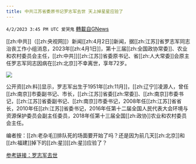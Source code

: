 ```yaml
---
title: 中共江苏省委原书记罗志军去世 天上掉星星应验了
---
```

`4/2/2023 3:45 PM UTC 爱哭鬼` [轉載自GNews](https://gnews.org/articles/1067490)

[[zh:中共]]（[[zh:央视网]]）新闻[[zh:4月2日]]新闻，据[[zh:江苏]]省罗志军同志治丧工作小组消息，2023年[[zh:4月1日]]，第十三届[[zh:全国政协常委]]、农业和农村委员会主任，[[zh:中共]][[zh:江苏]]省委原书记、省[[zh:人大常委]]会原主任罗志军同志因病在[[zh:北京]]不幸离世，享年72岁。

![](https://i.imgur.com/MCevdZM.jpg)



公开资[[zh:料]]显示，罗志军出生于1951年[[zh:11月]]，[[zh:辽宁]]凌源人，曾任[[zh:南京]]市委副书记、市长，[[zh:江苏]]省委[[zh:常委]]、[[zh:南京]]市委书记，[[zh:江苏]]省委副书记、[[zh:南京]]市委书记，2008年任[[zh:江苏]]省省长，2010年任[[zh:江苏]]省委书记，2016年任第十二届全国人民代表大会环境与资源保护委员会副主任委员，2018年任第十三届全国[[zh:政协]]农业和农村委员会主任。

编者按：[[zh:老杂毛]]排队死的场面要开始了吗？还是因为前几天[[zh:北京]]和[[zh:福建]]掉下的[[zh:星]][[zh:星]]应验了？


[参考链接：罗志军去世](https://m.huanqiu.com/article/4CKcqvMv6ax)



